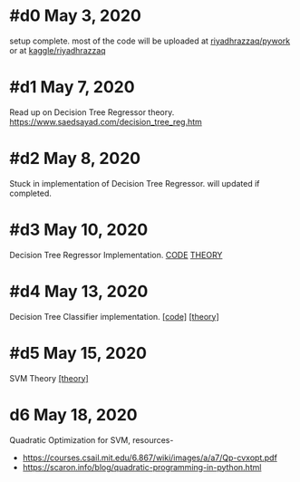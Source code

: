 # #d0 May 3, 2020
setup complete. most of the code will be uploaded at [riyadhrazzaq/pywork](https://github.com/riyadhrazzaq/pywork.git) or at [kaggle/riyadhrazzaq](https://kaggle.com/riyadhrazzaq)

# #d1 May 7, 2020
Read up on Decision Tree Regressor theory. 
https://www.saedsayad.com/decision_tree_reg.htm

# #d2 May 8, 2020
Stuck in implementation of Decision Tree Regressor. will updated if completed.
# #d3 May 10, 2020
Decision Tree Regressor Implementation. [CODE](https://github.com/riyadhrazzaq/pywork/blob/master/scripts/mlfromscratch/DecisionTreeRegressor.py) [THEORY](https://www.saedsayad.com/decision_tree_reg.htm)
# #d4 May 13, 2020
Decision Tree Classifier implementation. [[code]](https://github.com/riyadhrazzaq/pywork/blob/master/scripts/mlfromscratch/DecisionTreeClassifier.py) [[theory]](https://www.saedsayad.com/decision_tree.htm)
# #d5 May 15, 2020
SVM Theory [[theory]](#)
# d6 May 18, 2020
Quadratic Optimization for SVM, resources-
* https://courses.csail.mit.edu/6.867/wiki/images/a/a7/Qp-cvxopt.pdf
* https://scaron.info/blog/quadratic-programming-in-python.html
